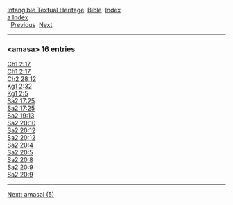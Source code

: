 [Intangible Textual Heritage](../../index)  [Bible](../index) 
[Index](index)   
[a Index](_a_)  
  [Previous](c00456)  [Next](c00458) 

------------------------------------------------------------------------

### &lt;amasa&gt; 16 entries

[Ch1 2:17](../kjv/ch1002.htm#017)  
[Ch1 2:17](../kjv/ch1002.htm#017)  
[Ch2 28:12](../kjv/ch2028.htm#012)  
[Kg1 2:32](../kjv/kg1002.htm#032)  
[Kg1 2:5](../kjv/kg1002.htm#005)  
[Sa2 17:25](../kjv/sa2017.htm#025)  
[Sa2 17:25](../kjv/sa2017.htm#025)  
[Sa2 19:13](../kjv/sa2019.htm#013)  
[Sa2 20:10](../kjv/sa2020.htm#010)  
[Sa2 20:12](../kjv/sa2020.htm#012)  
[Sa2 20:12](../kjv/sa2020.htm#012)  
[Sa2 20:4](../kjv/sa2020.htm#004)  
[Sa2 20:5](../kjv/sa2020.htm#005)  
[Sa2 20:8](../kjv/sa2020.htm#008)  
[Sa2 20:9](../kjv/sa2020.htm#009)  
[Sa2 20:9](../kjv/sa2020.htm#009)  

------------------------------------------------------------------------

[Next: amasai (5)](c00458)
